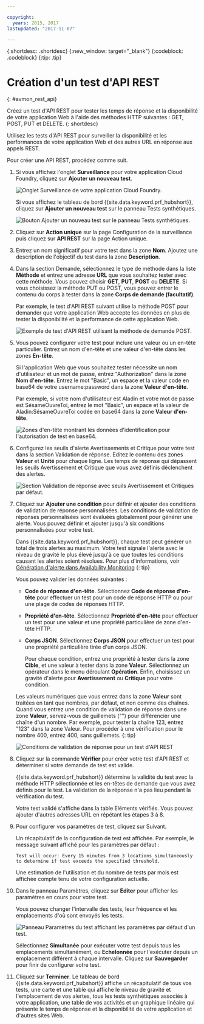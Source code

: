 ```yaml
---

copyright:
  years: 2015, 2017
lastupdated: "2017-11-07"

---
```


{:shortdesc: .shortdesc}
{:new_window: target="_blank"}
{:codeblock: .codeblock}
{:tip: .tip}

# Création d'un test d'API REST
{: #avmon_rest_api}

Créez un test d'API REST pour tester les temps de réponse et la disponibilité de votre application Web
à l'aide des méthodes HTTP suivantes : GET, POST, PUT et DELETE.
{: shortdesc}

Utilisez les tests d'API REST pour surveiller la disponibilité et les performances de votre application Web et des autres URL en réponse aux appels REST.

Pour créer une API REST, procédez comme suit.

1.  Si vous affichez l'onglet **Surveillance** pour votre application Cloud Foundry, cliquez sur **Ajouter un nouveau test**.

    ![Onglet Surveillance de votre application Cloud Foundry.](images/avmon_tab.png)

    Si vous affichez le tableau de bord {{site.data.keyword.prf_hubshort}}, cliquez sur **Ajouter un nouveau test** sur le panneau Tests synthétiques.

    ![Bouton Ajouter un nouveau test sur le panneau Tests synthétiques.](images/syn_tests_pane.jpg)

2.  Cliquez sur **Action unique** sur la page Configuration de la surveillance puis cliquez sur **API REST** sur la page Action unique.
3.  Entrez un nom significatif pour votre test dans la zone **Nom**. Ajoutez une description de l'objectif du test dans la zone **Description**.
4.  Dans la section Demande, sélectionnez le type de méthode dans la liste **Méthode** et entrez une adresse **URL** que vous souhaitez tester avec cette méthode. Vous pouvez choisir **GET**, **PUT**, **POST** ou **DELETE**. Si vous choisissez la méthode PUT ou POST, vous pouvez entrer le contenu du corps à tester dans la zone **Corps de demande (facultatif)**.

    Par exemple, le test d'API REST suivant utilise la méthode POST pour demander que votre application Web accepte les données en plus de tester la disponibilité et la performance de cette application Web.

    ![Exemple de test d'API REST utilisant la méthode de demande POST.](images/avmon_restapi_post.png)

5.  Vous pouvez configurer votre test pour inclure une valeur ou un en-tête particulier. Entrez un nom d'en-tête et une valeur d'en-tête dans les zones **En-tête**.

    Si l'application Web que vous souhaitez tester nécessite un nom d'utilisateur et un mot de passe, entrez "Authorization" dans la zone **Nom d'en-tête**. Entrez le mot "Basic", un espace et la valeur codé en base64 de votre username:password dans la zone **Valeur d'en-tête**.

    Par exemple, si votre nom d'utilisateur est Aladin et votre mot de passe est SésameOuvreToi, entrez le mot "Basic", un espace et la valeur de Aladin:SésameOuvreToi codée en base64 dans la zone **Valeur d'en-tête**.

    ![Zones d'en-tête montrant les données d'identification pour l'autorisation de test en base64.](images/avmon_apitest_auth.png)

6.  Configurez les seuils d'alerte Avertissements et Critique pour votre test dans la section Validation de réponse. Editez le contenu des zones **Valeur** et **Unité** pour chaque ligne. Les temps de réponse qui dépassent les seuils Avertissement et Critique que vous avez définis déclenchent des alertes.

    ![Section Validation de réponse avec seuils Avertissement et Critiques par défaut.](images/avmon_restapi_resp_val.png)

7.  Cliquez sur **Ajouter une condition** pour définir et ajouter des conditions de validation de réponse personnalisées. Les conditions de validation de réponses personnalisées sont évaluées globalement pour générer une alerte. Vous pouvez définir et ajouter jusqu'à six conditions personnalisées pour votre test.

    Dans {{site.data.keyword.prf_hubshort}}, chaque test peut générer un total de trois alertes au maximum. Votre test signale l'alerte avec le niveau de gravité le plus élevé jusqu'à ce que toutes les conditions causant les alertes soient résolues. Pour plus d'informations, voir [Génération d'alerte dans Availability Monitoring](avmon_alert_desc.html "Dans Availability Monitoring, les tests peuvent générer jusqu'à trois alertes au total. Votre test signale les alertes ayant le niveau de gravité le plus élevé jusqu'à ce que la condition causant l'alerte soit résolue.")
    {: tip}

    Vous pouvez valider les données suivantes :

    - **Code de réponse d'en-tête**. Sélectionnez **Code de réponse d'en-tête** pour effectuer un test pour un code de réponse HTTP ou pour une plage de codes de réponses HTTP.
    - **Propriété d'en-tête**. Sélectionnez **Propriété d'en-tête** pour effectuer un test pour une valeur et une propriété particulière de zone d'en-tête HTTP.
    - **Corps JSON**. Sélectionnez **Corps JSON** pour effectuer un test pour une propriété particulière tirée d'un corps JSON.

      Pour chaque condition, entrez une propriété à tester dans la zone **Cible**, et une valeur à tester dans la zone **Valeur**. Sélectionnez un opérateur dans le menu déroulant **Opération**. Enfin,
choisissez un gravité d'alerte pour **Avertissement** ou **Critique** pour votre condition.

    Les valeurs numériques que vous entrez dans la zone **Valeur** sont traitées en tant que nombres, par défaut, et non comme des chaînes. Quand vous entrez une condition de validation de réponse dans une zone **Valeur**, servez-vous de guillemets ("") pour différencier une chaîne d'un nombre. Par
exemple, pour tester la chaîne 123, entrez "123" dans la zone Valeur. Pour procéder à une vérification pour le nombre 400, entrez 400, sans guillemets.
    {: tip}

    ![Conditions de validation de réponse pour un test d'API REST](images/avmon_restapi_resp_val2.png)

8.  Cliquez sur la commande **Vérifier** pour créer votre test d'API REST et déterminer si votre demande de test est valide.

    {{site.data.keyword.prf_hubshort}} détermine la validité du test avec la méthode HTTP sélectionnée et les en-têtes de demande que vous avez définis pour le test. La validation de la réponse n'a pas lieu pendant la vérification du test.

    Votre test validé s'affiche dans la table Eléments vérifiés. Vous pouvez ajouter d'autres adresses URL en répétant les étapes 3 à 8.

9.  Pour configurer vos paramètres de test, cliquez sur Suivant.

    Un récapitulatif de la configuration de test est affichée. Par exemple, le message suivant affiché pour les paramètres par défaut :

    ``Test will occur: Every 15 minutes from 3 locations simultaneously to determine if
test exceeds the specified threshold.``

    Une estimation de l'utilisation et du nombre de tests par mois est affichée compte tenu de votre configuration actuelle.

10. Dans le panneau Paramètres, cliquez sur **Editer** pour afficher les paramètres en cours pour votre test. 

    Vous pouvez changer l'intervalle des tests, leur fréquence et les emplacements d'où sont envoyés les tests.

    ![Panneau Paramètres du test affichant les paramètres par défaut d'un test.](images/avmon_settings.png)

    Sélectionnez **Simultanée** pour exécuter votre test depuis tous les emplacements simultanément, ou **Echelonnée** pour l'exécuter depuis un emplacement différent à chaque intervalle. Cliquez sur **Sauvegarder** pour
finir de configurer votre test.

11. Cliquez sur **Terminer**. Le tableau de bord {{site.data.keyword.prf_hubshort}} affiche un récapitulatif de tous vos tests, une carte et une table qui
affiche le niveau de gravité et l'emplacement de vos alertes, tous les tests synthétiques associés à votre application, une table de vos activités et un graphique linéaire qui présente le temps
de réponse et la disponibilité de votre application et d'autres sites Web.

